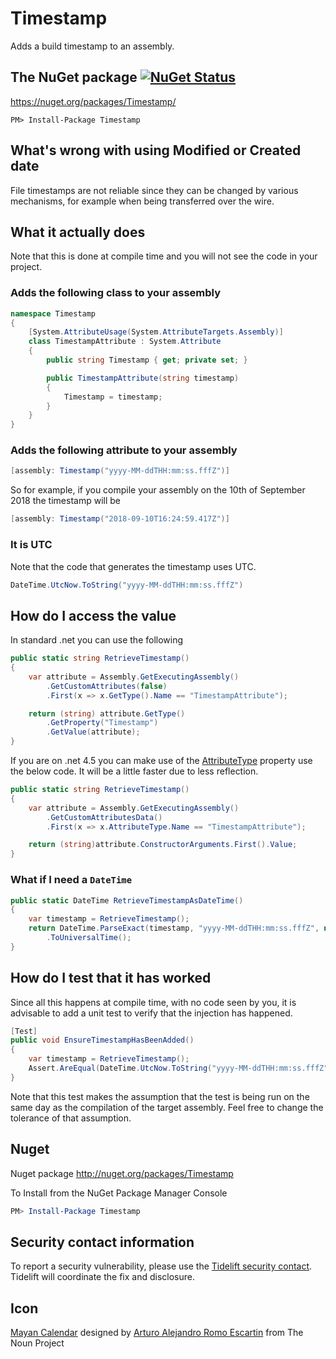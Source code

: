 Timestamp
=========

Adds a build timestamp to an assembly.


## The NuGet package [![NuGet Status](http://img.shields.io/nuget/v/Timestamp.svg?style=flat)](https://www.nuget.org/packages/Timestamp/)

https://nuget.org/packages/Timestamp/

    PM> Install-Package Timestamp


## What's wrong with using Modified or Created date

File timestamps are not reliable since they can be changed by various mechanisms, for example when being transferred over the wire.


## What it actually does

Note that this is done at compile time and you will not see the code in your project.


### Adds the following class to your assembly

```csharp
namespace Timestamp
{
    [System.AttributeUsage(System.AttributeTargets.Assembly)]
    class TimestampAttribute : System.Attribute
    {
        public string Timestamp { get; private set; }

        public TimestampAttribute(string timestamp)
        {
            Timestamp = timestamp;
        }
    }
}
```


### Adds the following attribute to your assembly

```csharp
[assembly: Timestamp("yyyy-MM-ddTHH:mm:ss.fffZ")]
```

So for example, if you compile your assembly on the 10th of September 2018 the timestamp will be

```csharp
[assembly: Timestamp("2018-09-10T16:24:59.417Z")]
```


### It is UTC

Note that the code that generates the timestamp uses UTC. 

```csharp
DateTime.UtcNow.ToString("yyyy-MM-ddTHH:mm:ss.fffZ")
```

## How do I access the value

In standard .net you can use the following

```csharp
public static string RetrieveTimestamp()
{
    var attribute = Assembly.GetExecutingAssembly()
        .GetCustomAttributes(false)
        .First(x => x.GetType().Name == "TimestampAttribute");

    return (string) attribute.GetType()
        .GetProperty("Timestamp")
        .GetValue(attribute);
}
```

If you are on .net 4.5 you can make use of the [AttributeType](http://msdn.microsoft.com/en-us/library/system.reflection.customattributedata.attributetype.aspx) property use the below code. It will be a little faster due to less reflection.


```csharp
public static string RetrieveTimestamp()
{
    var attribute = Assembly.GetExecutingAssembly()
        .GetCustomAttributesData()
        .First(x => x.AttributeType.Name == "TimestampAttribute");

    return (string)attribute.ConstructorArguments.First().Value;
}
```


### What if I need a `DateTime` 

```csharp
public static DateTime RetrieveTimestampAsDateTime()
{
    var timestamp = RetrieveTimestamp();
    return DateTime.ParseExact(timestamp, "yyyy-MM-ddTHH:mm:ss.fffZ", null, DateTimeStyles.AssumeUniversal)
        .ToUniversalTime();
}
```


## How do I test that it has worked

Since all this happens at compile time, with no code seen by you, it is advisable to add a unit test to verify that the injection has happened.

```csharp
[Test]
public void EnsureTimestampHasBeenAdded()
{
    var timestamp = RetrieveTimestamp();
    Assert.AreEqual(DateTime.UtcNow.ToString("yyyy-MM-ddTHH:mm:ss.fffZ"), timestamp);
}
```

Note that this test makes the assumption that the test is being run on the same day as the compilation of the target assembly. Feel free to change the tolerance of that assumption.


## Nuget

Nuget package http://nuget.org/packages/Timestamp

To Install from the NuGet Package Manager Console

```powershell
PM> Install-Package Timestamp
```


## Security contact information

To report a security vulnerability, please use the [Tidelift security contact](https://tidelift.com/security). Tidelift will coordinate the fix and disclosure.


## Icon

<a href="http://thenounproject.com/noun/mayan-calendar/#icon-No10219" target="_blank">Mayan Calendar</a> designed by <a href="http://thenounproject.com/Aleks1416" target="_blank">Arturo Alejandro Romo Escartin</a> from The Noun Project